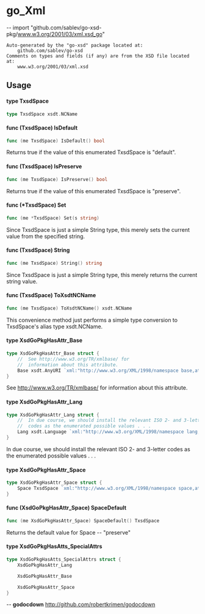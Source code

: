 # go_Xml
--
    import "github.com/sablev/go-xsd-pkg/www.w3.org/2001/03/xml.xsd_go"

	Auto-generated by the "go-xsd" package located at:
		github.com/sablev/go-xsd
	Comments on types and fields (if any) are from the XSD file located at:
		www.w3.org/2001/03/xml.xsd

## Usage

#### type TxsdSpace

```go
type TxsdSpace xsdt.NCName
```


#### func (TxsdSpace) IsDefault

```go
func (me TxsdSpace) IsDefault() bool
```
Returns true if the value of this enumerated TxsdSpace is "default".

#### func (TxsdSpace) IsPreserve

```go
func (me TxsdSpace) IsPreserve() bool
```
Returns true if the value of this enumerated TxsdSpace is "preserve".

#### func (*TxsdSpace) Set

```go
func (me *TxsdSpace) Set(s string)
```
Since TxsdSpace is just a simple String type, this merely sets the current value
from the specified string.

#### func (TxsdSpace) String

```go
func (me TxsdSpace) String() string
```
Since TxsdSpace is just a simple String type, this merely returns the current
string value.

#### func (TxsdSpace) ToXsdtNCName

```go
func (me TxsdSpace) ToXsdtNCName() xsdt.NCName
```
This convenience method just performs a simple type conversion to TxsdSpace's
alias type xsdt.NCName.

#### type XsdGoPkgHasAttr_Base

```go
type XsdGoPkgHasAttr_Base struct {
	//	See http://www.w3.org/TR/xmlbase/ for
	//	information about this attribute.
	Base xsdt.AnyURI `xml:"http://www.w3.org/XML/1998/namespace base,attr"`
}
```

See http://www.w3.org/TR/xmlbase/ for information about this attribute.

#### type XsdGoPkgHasAttr_Lang

```go
type XsdGoPkgHasAttr_Lang struct {
	//	In due course, we should install the relevant ISO 2- and 3-letter
	//	codes as the enumerated possible values . . .
	Lang xsdt.Language `xml:"http://www.w3.org/XML/1998/namespace lang,attr"`
}
```

In due course, we should install the relevant ISO 2- and 3-letter codes as the
enumerated possible values . . .

#### type XsdGoPkgHasAttr_Space

```go
type XsdGoPkgHasAttr_Space struct {
	Space TxsdSpace `xml:"http://www.w3.org/XML/1998/namespace space,attr"`
}
```


#### func (XsdGoPkgHasAttr_Space) SpaceDefault

```go
func (me XsdGoPkgHasAttr_Space) SpaceDefault() TxsdSpace
```
Returns the default value for Space -- "preserve"

#### type XsdGoPkgHasAtts_SpecialAttrs

```go
type XsdGoPkgHasAtts_SpecialAttrs struct {
	XsdGoPkgHasAttr_Lang

	XsdGoPkgHasAttr_Base

	XsdGoPkgHasAttr_Space
}
```

--
**godocdown** http://github.com/robertkrimen/godocdown
